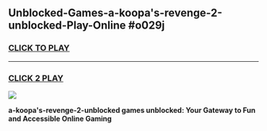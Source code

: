 
## Unblocked-Games-a-koopa's-revenge-2-unblocked-Play-Online #o029j
<h3>
<a href="https://news.freeplayer.one?title=a-koopa's-revenge-2-unblocked&ref=3">CLICK TO PLAY</a></h3>
<hr>

<h3>
<a href="https://news.freeplayer.one?title=a-koopa's-revenge-2-unblocked&ref=3">CLICK 2 PLAY</a>
  
</h3>

<a href="https://news.freeplayer.one?title=a-koopa's-revenge-2-unblocked&ref=3"><img src="https://clearcache.store/games.png"></a>


**a-koopa's-revenge-2-unblocked games unblocked: Your Gateway to Fun and Accessible Online Gaming**
